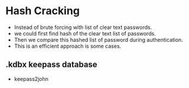 # Hash Cracking

*  Instead of brute forcing with list of clear text passwords.
* we could first find hash of the clear text list of passwords.
* Then we compare this hashed list of password during authentication.
* This is an efficient approach is some cases.

## .kdbx keepass database

* keepass2john 

